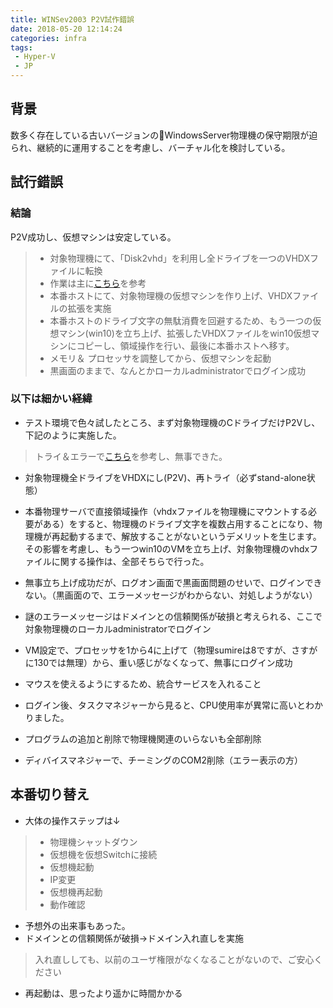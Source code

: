 ```yaml
---
title: WINSev2003 P2V試作錯誤
date: 2018-05-20 12:14:24
categories: infra
tags: 
 - Hyper-V
 - JP
---
```

## 背景
数多く存在している古いバージョンのWindowsServer物理機の保守期限が迫られ、継続的に運用することを考慮し、バーチャル化を検討している。
<!--more-->

## 試行錯誤
### 結論
P2V成功し、仮想マシンは安定している。
> - 対象物理機にて、「Disk2vhd」を利用し全ドライブを一つのVHDXファイルに転換
> - 作業は主に[こちら](https://yamanxworld.blogspot.jp/2011/08/v2v-error-loading-operating-system.html)を参考
> - 本番ホストにて、対象物理機の仮想マシンを作り上げ、VHDXファイルの拡張を実施
> - 本番ホストのドライブ文字の無駄消費を回避するため、もう一つの仮想マシン(win10)を立ち上げ、拡張したVHDXファイルをwin10仮想マシンにコピーし、領域操作を行い、最後に本番ホストへ移す。
> - メモリ＆ プロセッサを調整してから、仮想マシンを起動
> - 黒画面のままで、なんとかローカルadministratorでログイン成功

### 以下は細かい経緯
- テスト環境で色々試したところ、まず対象物理機のCドライブだけP2Vし、下記のように実施した。
> トライ＆エラーで[こちら](https://yamanxworld.blogspot.jp/2011/08/v2v-error-loading-operating-system.html)を参考し、無事できた。

- 対象物理機全ドライブをVHDXにし(P2V)、再トライ（必ずstand-alone状態）
 - 本番物理サーバで直接領域操作（vhdxファイルを物理機にマウントする必要がある）をすると、物理機のドライブ文字を複数占用することになり、物理機が再起動するまで、解放することがないというデメリットを生じます。その影響を考慮し、もう一つwin10のVMを立ち上げ、対象物理機のvhdxファイルに関する操作は、全部そちらで行った。
 - 無事立ち上げ成功だが、ログオン画面で黒画面問題のせいで、ログインできない。（黒画面ので、エラーメッセージがわからない、対処しようがない）

 - 謎のエラーメッセージはドメインとの信頼関係が破損と考えられる、ここで対象物理機のローカルadministratorでログイン
 - VM設定で、プロセッサを1から4に上げて（物理sumireは8ですが、さすがに130では無理）から、重い感じがなくなって、無事にログイン成功
 - マウスを使えるようにするため、統合サービスを入れること
- ログイン後、タスクマネジャーから見ると、CPU使用率が異常に高いとわかりました。
 - プログラムの追加と削除で物理機関連のいらないも全部削除
 - ディバイスマネジャーで、チーミングのCOM2削除（エラー表示の方）



## 本番切り替え
- 大体の操作ステップは↓
>- 物理機シャットダウン
>- 仮想機を仮想Switchに接続
>- 仮想機起動
>- IP変更
>- 仮想機再起動
>- 動作確認

- 予想外の出来事もあった。
 - ドメインとの信頼関係が破損→ドメイン入れ直しを実施
 > 入れ直ししても、以前のユーザ権限がなくなることがないので、ご安心ください
 - 再起動は、思ったより遥かに時間かかる